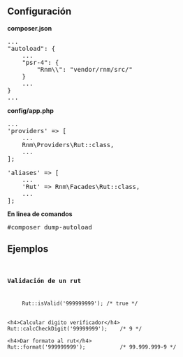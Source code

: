 <h2>Configuración</h2>

<b>composer.json</b>

<pre>
...
"autoload": {
    ...
    "psr-4": {
        "Rnm\\": "vendor/rnm/src/"
    }
    ...
}
...
</pre>

<b>config/app.php</b>
<pre>
...
'providers' => [
    ...
    Rnm\Providers\Rut::class,
    ...
];

'aliases' => [
    ...
    'Rut' => Rnm\Facades\Rut::class,
    ...
];
</pre>

<b>En linea de comandos</b>
<pre>
#composer dump-autoload
</pre>

<h2>Ejemplos</h2>
<pre>
    <h4>Validación de un rut</h4>
    <code>Rut::isValid('999999999'); /* true */</code>

    <h4>Calcular digito verificador</h4>
    Rut::calcCheckDigit('99999999');    /* 9 */

    <h4>Dar formato al rut</h4>
    Rut::format('999999999');           /* 99.999.999-9 */
</pre>
